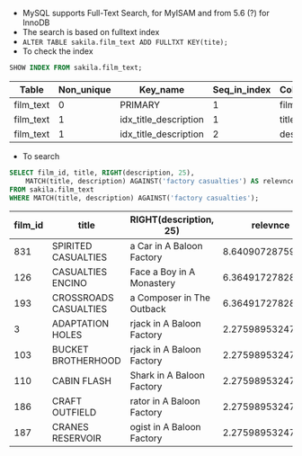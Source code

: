 * MySQL supports Full-Text Search, for MyISAM and from 5.6 (?) for InnoDB
* The search is based on fulltext index
* `ALTER TABLE sakila.film_text ADD FULLTXT KEY(tite);`
* To check the index 

```sql
SHOW INDEX FROM sakila.film_text;
```

Table | Non_unique | Key_name | Seq_in_index | Column_name | Collation | Cardinality | Sub_part | Packed | Null | Index_type | Comment | Index_comment
--- | --- | --- | --- | --- | --- | --- | --- | --- | --- | --- | --- | ---
film_text | 0 | PRIMARY | 1 | film_id | A | 1000 | NULL | NULL |  | BTREE |  | 
film_text | 1 | idx_title_description | 1 | title | NULL | 1000 | NULL | NULL |  | FULLTEXT |  | 
film_text | 1 | idx_title_description | 2 | description | NULL | 1000 | NULL | NULL | YES | FULLTEXT |  | 

* To search

```sql
SELECT film_id, title, RIGHT(description, 25),
    MATCH(title, description) AGAINST('factory casualties') AS relevnce
FROM sakila.film_text
WHERE MATCH(title, description) AGAINST('factory casualties');
```

film_id | title | RIGHT(description, 25) | relevnce
--- | --- | --- | ---
831 | SPIRITED CASUALTIES | a Car in A Baloon Factory | 8.640907287597656
126 | CASUALTIES ENCINO | Face a Boy in A Monastery | 6.364917278289795
193 | CROSSROADS CASUALTIES | a Composer in The Outback | 6.364917278289795
3 | ADAPTATION HOLES | rjack in A Baloon Factory | 2.275989532470703
103 | BUCKET BROTHERHOOD | rjack in A Baloon Factory | 2.275989532470703
110 | CABIN FLASH | Shark in A Baloon Factory | 2.275989532470703
186 | CRAFT OUTFIELD | rator in A Baloon Factory | 2.275989532470703
187 | CRANES RESERVOIR | ogist in A Baloon Factory | 2.275989532470703
